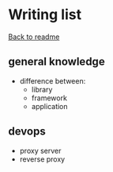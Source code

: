 # Writing list

[Back to readme](../Readme.md)

##  general knowledge

- difference between: 
  - library
  - framework
  - application

## devops

- proxy server
- reverse proxy
